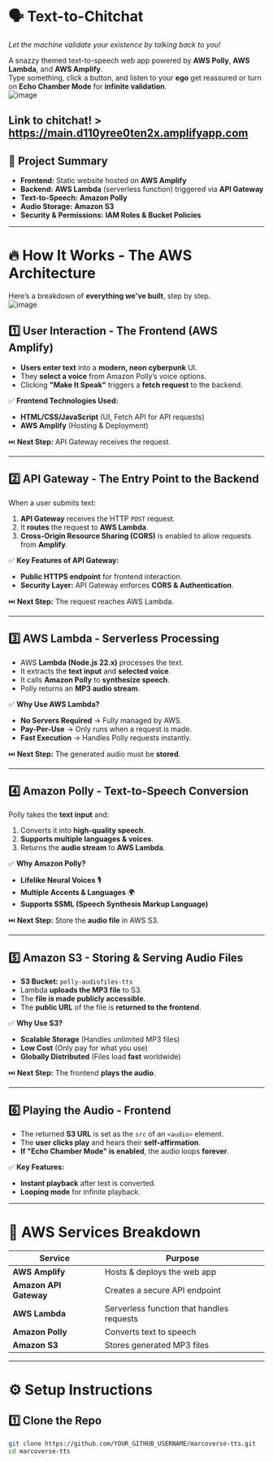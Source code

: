 # 🗣️ Text-to-Chitchat  
*Let the machine validate your existence by talking back to you!*  

A snazzy themed text-to-speech web app powered by **AWS Polly**, **AWS Lambda**, and **AWS Amplify**.  
Type something, click a button, and listen to your **ego** get reassured or turn on **Echo Chamber Mode** for **infinite validation**.  
![image](https://github.com/user-attachments/assets/174fa6fc-bef7-40b9-a80d-fdcbc1c1d7bb)

Link to chitchat! > https://main.d110yree0ten2x.amplifyapp.com
---

## 🎯 Project Summary
- **Frontend:** Static website hosted on **AWS Amplify**  
- **Backend:** **AWS Lambda** (serverless function) triggered via **API Gateway**  
- **Text-to-Speech:** **Amazon Polly**  
- **Audio Storage:** **Amazon S3**  
- **Security & Permissions:** **IAM Roles & Bucket Policies**  

---

# 🔥 How It Works - The AWS Architecture  
Here’s a breakdown of **everything we've built**, step by step.  
![image](https://github.com/user-attachments/assets/1662c1dc-8a6c-4a9f-9146-ce8f68f5421d)

## 1️⃣ User Interaction - The Frontend (AWS Amplify)  
- **Users enter text** into a **modern, neon cyberpunk** UI.  
- They **select a voice** from Amazon Polly’s voice options.  
- Clicking **"Make It Speak"** triggers a **fetch request** to the backend.  

✅ **Frontend Technologies Used:**  
- **HTML/CSS/JavaScript** (UI, Fetch API for API requests)  
- **AWS Amplify** (Hosting & Deployment)  

⏭️ **Next Step:** API Gateway receives the request.  

---

## 2️⃣ API Gateway - The Entry Point to the Backend  
When a user submits text:  
1. **API Gateway** receives the HTTP `POST` request.  
2. It **routes** the request to **AWS Lambda**.  
3. **Cross-Origin Resource Sharing (CORS)** is enabled to allow requests from **Amplify**.  

✅ **Key Features of API Gateway:**  
- **Public HTTPS endpoint** for frontend interaction.  
- **Security Layer:** API Gateway enforces **CORS & Authentication**.  

⏭️ **Next Step:** The request reaches AWS Lambda.  

---

## 3️⃣ AWS Lambda - Serverless Processing  
- AWS **Lambda (Node.js 22.x)** processes the text.  
- It extracts the **text input** and **selected voice**.  
- It calls **Amazon Polly** to **synthesize speech**.  
- Polly returns an **MP3 audio stream**.  

✅ **Why Use AWS Lambda?**  
- **No Servers Required** → Fully managed by AWS.  
- **Pay-Per-Use** → Only runs when a request is made.  
- **Fast Execution** → Handles Polly requests instantly.  

⏭️ **Next Step:** The generated audio must be **stored**.  

---

## 4️⃣ Amazon Polly - Text-to-Speech Conversion  
Polly takes the **text input** and:  
1. Converts it into **high-quality speech**.  
2. **Supports multiple languages & voices**.  
3. Returns the **audio stream** to **AWS Lambda**.  

✅ **Why Amazon Polly?**  
- **Lifelike Neural Voices** 🎙️  
- **Multiple Accents & Languages** 🌍  
- **Supports SSML (Speech Synthesis Markup Language)**  

⏭️ **Next Step:** Store the **audio file** in AWS S3.  

---

## 5️⃣ Amazon S3 - Storing & Serving Audio Files  
- **S3 Bucket:** `polly-audiofiles-tts`  
- Lambda **uploads the MP3 file** to S3.  
- The **file is made publicly accessible**.  
- The **public URL** of the file is **returned to the frontend**.  

✅ **Why Use S3?**  
- **Scalable Storage** (Handles unlimited MP3 files)  
- **Low Cost** (Only pay for what you use)  
- **Globally Distributed** (Files load **fast** worldwide)  

⏭️ **Next Step:** The frontend **plays the audio**.  

---

## 6️⃣ Playing the Audio - Frontend  
- The returned **S3 URL** is set as the `src` of an `<audio>` element.  
- The **user clicks play** and hears their **self-affirmation**.  
- **If "Echo Chamber Mode" is enabled**, the audio loops **forever**.  

✅ **Key Features:**  
- **Instant playback** after text is converted.  
- **Looping mode** for infinite playback.  

---

# 🚀 AWS Services Breakdown  
| **Service**             | **Purpose** |
|------------------------|------------|
| **AWS Amplify**       | Hosts & deploys the web app |
| **Amazon API Gateway** | Creates a secure API endpoint |
| **AWS Lambda**        | Serverless function that handles requests |
| **Amazon Polly**      | Converts text to speech |
| **Amazon S3**         | Stores generated MP3 files |

---

# ⚙️ Setup Instructions  
## 1️⃣ Clone the Repo  
```sh
git clone https://github.com/YOUR_GITHUB_USERNAME/marcoverse-tts.git
cd marcoverse-tts
